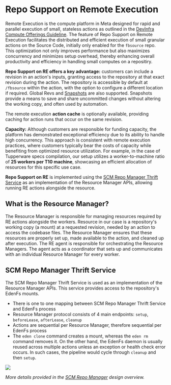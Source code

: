 # Repo Support on Remote Execution

Remote Execution is the compute platform in Meta designed for rapid and parallel execution of small, stateless actions as outlined in the [DevInfra Compute Offerings Guideline](https://www.internalfb.com/wiki/DevInfra_Compute_offerings/What_execution_platform_to_use/).
The feature of Repo Support on Remote Execution facilitates the distributed and efficient execution of small granular actions on the Source Code, initially only enabled for the `fbsource` repo.
This optimization not only improves performance but also maximizes concurrency and minimizes setup overhead, thereby enhancing overall productivity and efficiency in handling small computes on a repositiry.

**Repo Support on RE offers a key advantage:** customers can include a revision in an action's inputs, granting access to the repository at that exact revision during the action.
The repository is accessible by default at `/fbsource` within the action, with the option to configure a different location if required. Global Revs and [Snapshots](https://www.internalfb.com/wiki/Source_Control/Admin/Snapshots/) are also supported.
Snapshots provide a means to save and share uncommitted changes without altering the working copy, and often used by automation.

The remote execution **action cache** is optionally available, providing caching for action runs that occur on the same revision.

**Capacity:** Although customers are responsible for funding capacity, the platform has demonstrated exceptional efficiency due to its ability to handle high concurrency. This approach is consistent with remote execution practices, where customers typically bear the costs of capacity while benefiting from optimized resource utilization.
For example, in the case of Tupperware specs compilation, our setup utilizes a worker-to-machine ratio of **25 workers per T10 machine**, showcasing an efficient allocation of resources for this specific use case.

**Repo Support on RE** is implemented using the [SCM Repo Manager Thrift Service](https://www.internalfb.com/wiki/Source_Control/Engineering/Repo_Support_On_Remote_Execution/scm_repo_manager) as an implementation of the Resource Manager APIs, allowing running RE actions alongside the resource.

## What is the Resource Manager?

The Resource Manager is responsible for managing resources required by RE actions alongside the workers. Resource in our case is a repository's working copy (a mount) at a requested revision, needed by an action to access the codebase files.
The Resource Manager ensures that these resources are properly set up, made available to the action, and cleaned up after execution. The RE agent is responsible for orchestrating the Resource Managers.
The agent acts as a coordinator that sets up and communicates with an individual Resource Manager for every worker.


## SCM Repo Manager Thrift Service
The SCM Repo Manager Thrift Service is used as an implementation of the Resource Manager APIs. This service provides access to the repository's EdenFs mounts.

* There is one to one mapping between SCM Repo Manager Thrift Service and EdenFs process
* Resource Manager protocol consists of 4 main endpoints: `setup`, `beforeLease`, `afterLease`, `cleanup`
* Actions are sequential per Resource Manager, therefore sequential per EdenFs process
* The `eden clone` command creates a mount, whereas the `eden rm` command removes it. On the other hand, the EdenFs daemon is usually reused across multiple actions unless an exception or health check error occurs.
In such cases, the pipeline would cycle through `cleanup` and then `setup`.

![](px/6CDjx)

*More details provided in the [SCM Repo Manager](https://www.internalfb.com/wiki/Source_Control/Engineering/Repo_Support_On_Remote_Execution/scm_repo_manager) design overview.*
